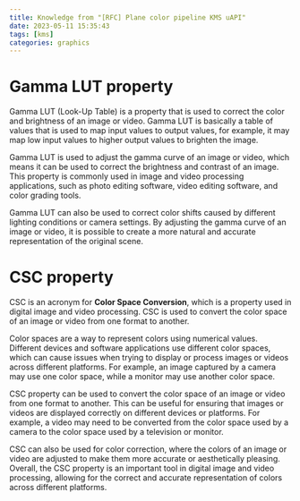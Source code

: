 ```yaml
---
title: Knowledge from "[RFC] Plane color pipeline KMS uAPI"
date: 2023-05-11 15:35:43
tags: [kms]
categories: graphics
---
```


# Gamma LUT property

Gamma LUT (Look-Up Table) is a property that is used to correct the color and brightness of an image or video. Gamma LUT is basically a table of values that is used to map input values to output values, for example, it may map low input values to higher output values to brighten the image.

Gamma LUT is used to adjust the gamma curve of an image or video, which means it can be used to correct the brightness and contrast of an image. This property is commonly used in image and video processing applications, such as photo editing software, video editing software, and color grading tools.

Gamma LUT can also be used to correct color shifts caused by different lighting conditions or camera settings. By adjusting the gamma curve of an image or video, it is possible to create a more natural and accurate representation of the original scene.

<!--more-->

# CSC property

CSC is an acronym for **Color Space Conversion**, which is a property used in digital image and video processing. CSC is used to convert the color space of an image or video from one format to another.

Color spaces are a way to represent colors using numerical values. Different devices and software applications use different color spaces, which can cause issues when trying to display or process images or videos across different platforms. For example, an image captured by a camera may use one color space, while a monitor may use another color space.

CSC property can be used to convert the color space of an image or video from one format to another. This can be useful for ensuring that images or videos are displayed correctly on different devices or platforms. For example, a video may need to be converted from the color space used by a camera to the color space used by a television or monitor.

CSC can also be used for color correction, where the colors of an image or video are adjusted to make them more accurate or aesthetically pleasing. Overall, the CSC property is an important tool in digital image and video processing, allowing for the correct and accurate representation of colors across different platforms.
